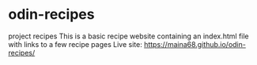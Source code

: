 # odin-recipes
project recipes
This is a basic recipe website containing an index.html file with links to a few recipe pages
Live site: https://maina68.github.io/odin-recipes/
